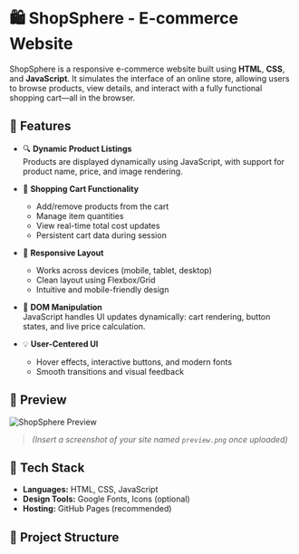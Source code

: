 # 🛍️ ShopSphere - E-commerce Website

ShopSphere is a responsive e-commerce website built using **HTML**, **CSS**, and **JavaScript**. It simulates the interface of an online store, allowing users to browse products, view details, and interact with a fully functional shopping cart—all in the browser.

## 🚀 Features

- 🔍 **Dynamic Product Listings**  
  Products are displayed dynamically using JavaScript, with support for product name, price, and image rendering.

- 🛒 **Shopping Cart Functionality**  
  - Add/remove products from the cart  
  - Manage item quantities  
  - View real-time total cost updates  
  - Persistent cart data during session

- 🎨 **Responsive Layout**  
  - Works across devices (mobile, tablet, desktop)  
  - Clean layout using Flexbox/Grid  
  - Intuitive and mobile-friendly design

- 🧠 **DOM Manipulation**  
  JavaScript handles UI updates dynamically: cart rendering, button states, and live price calculation.

- 💡 **User-Centered UI**  
  - Hover effects, interactive buttons, and modern fonts  
  - Smooth transitions and visual feedback

## 📸 Preview

![ShopSphere Preview](preview.png)

> *(Insert a screenshot of your site named `preview.png` once uploaded)*

## 🧰 Tech Stack

- **Languages:** HTML, CSS, JavaScript
- **Design Tools:** Google Fonts, Icons (optional)
- **Hosting:** GitHub Pages (recommended)

## 📁 Project Structure


